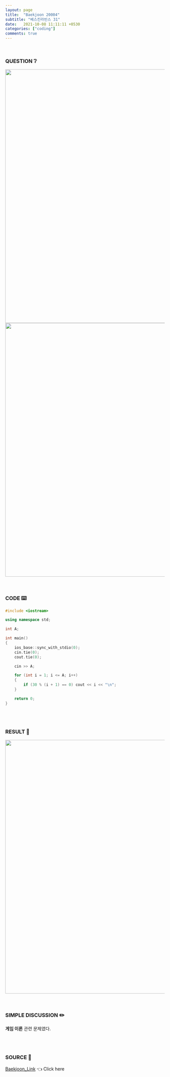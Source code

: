 ```yaml
---
layout: page
title:  "Baekjoon 20004"
subtitle: "베스킨라빈스 31"
date:   2021-10-08 11:11:11 +0530
categories: ["coding"]
comments: true
---
```


<br>

### QUESTION ❔

<img src="{{ '/assets/baekjoon/20004.jpg' }}" style="width: 800px; height: auto; margin-left: auto; margin-right: auto; display: block;">
<img src="{{ '/assets/baekjoon/20004a.jpg' }}" style="width: 800px; height: auto; margin-left: auto; margin-right: auto; display: block;">  

<br>
<br>

### CODE ⌨️

```c++
#include <iostream>

using namespace std;

int A;

int main()
{
	ios_base::sync_with_stdio(0);
	cin.tie(0);
	cout.tie(0);

	cin >> A;

	for (int i = 1; i <= A; i++)
	{
		if (30 % (i + 1) == 0) cout << i << "\n";
	}

	return 0;
}
```  

<br>
<br>

### RESULT 💛

<img src="{{ '/assets/baekjoon/20004r.jpg' }}" style="width: 800px; height: auto; margin-left: auto; margin-right: auto; display: block;">  

<br>
<br>

### SIMPLE DISCUSSION ✏️

**게임 이론** 관련 문제였다.  

<br>
<br>

### SOURCE 💎

[Baekjoon_Link][link] 👈 Click here  

<br>

<script src="https://utteranc.es/client.js"
        repo="DCherish/DCherish.github.io"
        issue-term="pathname"
        theme="boxy-light"
        crossorigin="anonymous"
        async>
</script>

[link]: https://www.acmicpc.net/problem/20004